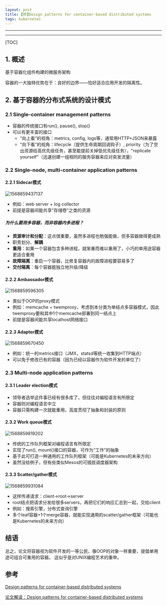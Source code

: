 ```yaml
---
layout: post
title: [转]Design patterns for container-based distributed systems
tags: kubernetes
---
```


***

***

[TOC]

## 1. 概述

基于容器化组件构建的微服务架构

容器的一大独特优势在于：良好的边界——恰好适合应用开发的隔离性。

## 2. 基于容器的分布式系统的设计模式

### 2.1 Single-container management patterns

- 容器的传统接口有run(), pause(), stop()
- 可以有更丰富的接口
  - “向上看”的视角：metrics, config, logs等，通常用HTTP+JSON来暴露
  - “向下看”的视角：lifecycle（提供生命周期回调钩子）, priority（为了空出资源给高优先级任务，甚至能提前关掉低优先级任务），"replicate yourself"（迅速创建一组相同的服务容器来应对突发流量）

### 2.2 Single-node, multi-container application patterns

#### 2.2.1 Sidecar模式

![1568859437137](D:\git\YunWang.github.io\_posts\kubernetes\assets\1568859437137.png)

- 例如：web server + log collector
- 前提是容器间能共享“存储卷”之类的资源

##### 为什么要用多容器，而非容器内多进程？

- **资源审计和分配**：这点很重要，虽然多进程也勉强能做，但多容器做得更成熟
- 职责划分、**解耦**
- **重用**：如果一个容器包含多种进程，就笨重而难以重用了，小巧的单用途容器更适合重用
- **故障隔离**：重启一个容器，比修复容器内的故障进程要容易多了
- **交付隔离**：每个容器能独立地升级/降级

#### 2.2.2 Ambassador模式

![1568859596305](D:\git\YunWang.github.io\_posts\kubernetes\assets\1568859596305.png)

- 类似于OOP的proxy模式
- 例如：memcache + twemproxy，考虑到本分类为单结点多容器模式，因此twemproxy要和其中1个memcache部署到同一结点上
- 前提是容器间能共享localhost网络接口

#### 2.2.3 Adapter模式

![1568859670450](D:\git\YunWang.github.io\_posts\kubernetes\assets\1568859670450.png)

- 例如：统一的metrics接口（JMX，statsd等统一收集到HTTP端点）
- 可以免于修改已有的容器（因为已经以容器作为软件开发的单位了）

### 2.3 Multi-node application patterns

#### 2.3.1 Leader election模式

- 领导者选举这件事已经有很多库了，但往往对编程语言有所限定
- 容器则对编程语言中立
- 容器只需构建一次就能重用，高度贯彻了抽象和封装的原则

#### 2.3.2 Work queue模式

![1568859819202](D:\git\YunWang.github.io\_posts\kubernetes\assets\1568859819202.png)

- 传统的工作队列框架对编程语言有所限定
- 实现了run(), mount()接口的容器，可作为“工作”的抽象
- 基于此可打造一种通用的工作队列框架（可能是Kubernetes的未来方向）
- 虽然没给例子，但有些类似Mesos的可插拔调度器架构

#### 2.3.3 Scatter/gather模式

![1568859931084](D:\git\YunWang.github.io\_posts\kubernetes\assets\1568859931084.png)

- 这样传递请求：client->root->server
- root结点把请求分发给很多servers，再把它们的响应汇总到一起，交给client
- 例如：搜索引擎，分布式查询引擎
- 多个leaf容器+1个merge容器，就能实现通用的scatter/gather框架（可能也是Kubernetes的未来方向）

## 结语

总之，论文将容器视为软件开发的一等公民，像OOP的对象一样重要，提倡单用途可组合可重用的容器。
这似乎是对UNIX编程艺术的重申。

## 参考

[Design patterns for container-based distributed systems](https://www.usenix.org/system/files/conference/hotcloud16/hotcloud16_burns.pdf)

[论文解读：Design patterns for container-based distributed systems](https://segmentfault.com/a/1190000018563570)